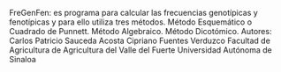 FreGenFen: es programa para calcular las frecuencias genotípicas y fenotípicas y para ello utiliza tres métodos.
Método Esquemático o Cuadrado de Punnett.
Método Algebraico. 
Método Dicotómico. 
Autores: Carlos Patricio Sauceda Acosta Cipriano Fuentes Verduzco
Facultad de Agricultura de Agricultura del Valle del Fuerte
Universidad Autónoma de Sinaloa
